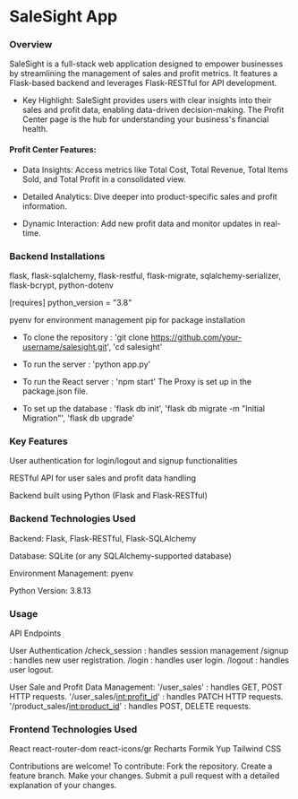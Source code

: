 # SaleSight App

### Overview

SaleSight is a full-stack web application designed to empower businesses by streamlining the management of sales and profit metrics. It features a Flask-based backend and leverages Flask-RESTful for API development.

* Key Highlight: SaleSight provides users with clear insights into their sales and profit data, enabling data-driven decision-making. The Profit Center page is the hub for understanding your business's financial health.

#### Profit Center Features:

* Data Insights: Access metrics like Total Cost, Total Revenue, Total Items Sold, and Total Profit in a consolidated view.

* Detailed Analytics: Dive deeper into product-specific sales and profit information.

* Dynamic Interaction: Add new profit data and monitor updates in real-time.


### Backend Installations

flask, flask-sqlalchemy, flask-restful, flask-migrate, sqlalchemy-serializer, flask-bcrypt, python-dotenv 

[requires]
python_version = "3.8"

pyenv for environment management
pip for package installation

* To clone the repository : 'git clone https://github.com/your-username/salesight.git', 'cd salesight'

* To run the server : 'python app.py'
* To run the React server : 'npm start'
The Proxy is set up in the package.json file.

* To set up the database : 'flask db init', 'flask db migrate -m "Initial Migration"', 'flask db upgrade'


### Key Features

User authentication for login/logout and signup functionalities

RESTful API for user sales and profit data handling

Backend built using Python (Flask and Flask-RESTful)


### Backend Technologies Used

Backend: Flask, Flask-RESTful, Flask-SQLAlchemy

Database: SQLite (or any SQLAlchemy-supported database)

Environment Management: pyenv

Python Version: 3.8.13


### Usage

API Endpoints

User Authentication
/check_session : handles session management
/signup : handles new user registration.
/login : handles user login.
/logout : handles user logout.

User Sale and Profit Data Management:
'/user_sales' : handles GET, POST HTTP requests.
'/user_sales/<int:profit_id>' : handles PATCH HTTP requests.
'/product_sales/<int:product_id>' : handles POST, DELETE requests.

### Frontend Technologies Used

React
react-router-dom
react-icons/gr
Recharts
Formik
Yup
Tailwind CSS


Contributions are welcome! To contribute:
Fork the repository.
Create a feature branch.
Make your changes.
Submit a pull request with a detailed explanation of your changes.